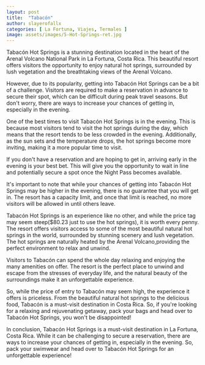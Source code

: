 ```yaml
---
layout: post
title:  "Tabacón"
author: slayerofallx 
categories: [ La Fortuna, Viajes, Termales ]
image: assets/images/5-Hot-Springs-ret.jpg
---
```


Tabacón Hot Springs is a stunning destination located in the heart of the Arenal Volcano National Park in La Fortuna, Costa Rica. This beautiful resort offers visitors the opportunity to enjoy natural hot springs, surrounded by lush vegetation and the breathtaking views of the Arenal Volcano.

However, due to its popularity, getting into Tabacón Hot Springs can be a bit of a challenge. Visitors are required to make a reservation in advance to secure their spot, which can be difficult during peak travel seasons. But don't worry, there are ways to increase your chances of getting in, especially in the evening.

One of the best times to visit Tabacón Hot Springs is in the evening. This is because most visitors tend to visit the hot springs during the day, which means that the resort tends to be less crowded in the evening. Additionally, as the sun sets and the temperature drops, the hot springs become more inviting, making it a more popular time to visit.


If you don't have a reservation and are hoping to get in, arriving early in the evening is your best bet. This will give you the opportunity to wait in line and potentially secure a spot once the Night Pass becomes available.

It's important to note that while your chances of getting into Tabacón Hot Springs may be higher in the evening, there is no guarantee that you will get in. The resort has a capacity limit, and once that limit is reached, no more visitors will be allowed in until others leave.


Tabacón Hot Springs is an experience like no other, and while the price tag may seem steep($80.23 just to use the hot springs), it is worth every penny. The resort offers visitors access to some of the most beautiful natural hot springs in the world, surrounded by stunning scenery and lush vegetation. The hot springs are naturally heated by the Arenal Volcano,providing the perfect environment to relax and unwind.


Visitors to Tabacón can spend the whole day relaxing and enjoying the many amenities on offer. The resort is the perfect place to unwind and escape from the stresses of everyday life, and the natural beauty of the surroundings make it an unforgettable experience.

So, while the price of entry to Tabacón may seem high, the experience it offers is priceless. From the beautiful natural hot springs to the delicious food, Tabacón is a must-visit destination in Costa Rica. So, if you're looking for a relaxing and rejuvenating getaway, pack your bags and head over to Tabacón Hot Springs, you won't be disappointed!


In conclusion, Tabacón Hot Springs is a must-visit destination in La Fortuna, Costa Rica. While it can be challenging to secure a reservation, there are ways to increase your chances of getting in, especially in the evening. So, pack your swimwear and head over to Tabacón Hot Springs for an unforgettable experience!

